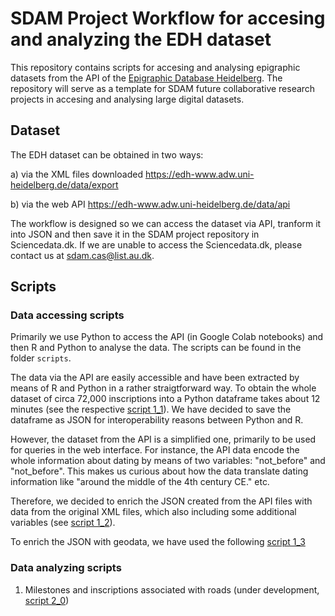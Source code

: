 # SDAM Project Workflow for accesing and analyzing the EDH dataset

This repository contains scripts for accesing and analysing epigraphic datasets from the API of the [Epigraphic Database Heidelberg](https://edh-www.adw.uni-heidelberg.de/data/api).
The repository will serve as a template for SDAM future collaborative research projects in accesing and analysing large digital datasets.

## Dataset 
The EDH dataset can be obtained in two ways:

a) via the XML files downloaded https://edh-www.adw.uni-heidelberg.de/data/export

b) via the web API https://edh-www.adw.uni-heidelberg.de/data/api

The workflow is designed so we can access the dataset via API, tranform it into JSON and then save it in the SDAM project repository in Sciencedata.dk. If we are unable to access the Sciencedata.dk, please contact us at sdam.cas@list.au.dk.

## Scripts

### Data accessing scripts
Primarily we use Python to access the API (in Google Colab notebooks) and then R and Python to analyse the data. The scripts can be found in the folder ```scripts```.

The data via the API are easily accessible and have been extracted by means of R and Python in a rather straigtforward way. To obtain the whole dataset of circa 72,000 inscriptions into a Python dataframe takes about 12 minutes (see the respective [script 1_1](https://github.com/sdam-au/edh_workflow/blob/master/scripts/1_1_py_EXTRACTION_edh-inscriptions-from-web-api.ipynb)). We have decided to save the dataframe as JSON for interoperability reasons between Python and R.

However, the dataset from the API is a simplified one, primarily to be used for queries in the web interface. For instance, the API data encode the whole information about dating by means of two variables: "not_before" and "not_before". This makes us curious about how the data translate dating information like "around the middle of the 4th century CE." etc. 

Therefore, we decided to enrich the JSON created from the API files with data from the original XML files, which also including some additional variables (see [script 1_2](https://github.com/sdam-au/edh_workflow/blob/master/scripts/1_2_py_EXTRACTION_edh-xml_files.ipynb)).

To enrich the JSON with geodata, we have used the following [script 1_3](https://github.com/sdam-au/edh_workflow/blob/master/scripts/1_3_py_MERGING_API_GEO_and_XML.ipynb)

### Data analyzing scripts 

1. Milestones and inscriptions associated with roads (under development,
[script 2_0](https://github.com/sdam-au/edh_workflow/blob/master/scripts/2_py_MILESTONES.ipynb))





